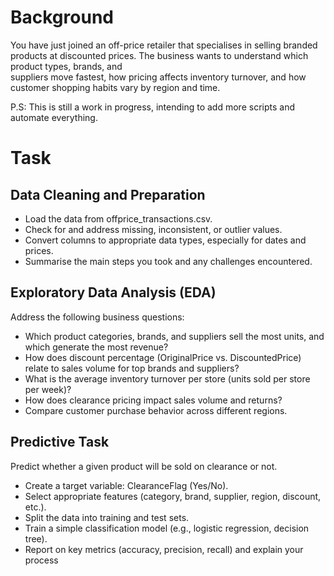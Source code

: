 # Background 
You have just joined an off-price retailer that specialises in selling branded products at 
discounted prices. The business wants to understand which product types, brands, and  
suppliers move fastest, how pricing affects inventory turnover, and how customer shopping 
habits vary by region and time.

P.S: This is still a work in progress, intending to add more scripts and automate everything.

# Task

## Data Cleaning and Preparation 
-   Load the data from offprice_transactions.csv. 
-   Check for and address missing, inconsistent, or outlier values. 
-   Convert columns to appropriate data types, especially for dates and prices. 
-   Summarise the main steps you took and any challenges encountered. 
 
## Exploratory Data Analysis (EDA) 
Address the following business questions: 
-   Which product categories, brands, and suppliers sell the most units, and which 
generate the most revenue? 
-   How does discount percentage (OriginalPrice vs. DiscountedPrice) relate to sales 
volume for top brands and suppliers? 
-   What is the average inventory turnover per store (units sold per store per week)? 
-   How does clearance pricing impact sales volume and returns? 
-   Compare customer purchase behavior across different regions. 


## Predictive Task 
Predict whether a given product will be sold on clearance or not. 
-   Create a target variable: ClearanceFlag (Yes/No). 
-   Select appropriate features (category, brand, supplier, region, discount, etc.). 
-   Split the data into training and test sets. 
-   Train a simple classification model (e.g., logistic regression, decision tree). 
-   Report on key metrics (accuracy, precision, recall) and explain your process